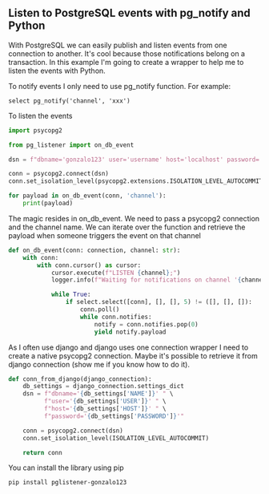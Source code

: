 ## Listen to PostgreSQL events with pg_notify and Python

With PostgreSQL we can easily publish and listen events from one connection to another. It's cool because those
notifications belong on a transaction. In this example I'm going to create a wrapper to help me to listen the events
with Python.

To notify events I only need to use pg_notify function. For example:

```postgresql
select pg_notify('channel', 'xxx')
```

To listen the events

```python
import psycopg2

from pg_listener import on_db_event

dsn = f"dbname='gonzalo123' user='username' host='localhost' password='password'"

conn = psycopg2.connect(dsn)
conn.set_isolation_level(psycopg2.extensions.ISOLATION_LEVEL_AUTOCOMMIT)

for payload in on_db_event(conn, 'channel'):
    print(payload)
```

The magic resides in on_db_event. We need to pass a psycopg2 connection and the channel name. We can iterate over the function and retrieve the payload when someone triggers the event on that channel

```python
def on_db_event(conn: connection, channel: str):
    with conn:
        with conn.cursor() as cursor:
            cursor.execute(f"LISTEN {channel};")
            logger.info(f"Waiting for notifications on channel '{channel}'.")

            while True:
                if select.select([conn], [], [], 5) != ([], [], []):
                    conn.poll()
                    while conn.notifies:
                        notify = conn.notifies.pop(0)
                        yield notify.payload
```

As I often use django and django uses one connection wrapper I need to create a native psycopg2 connection. Maybe it's possible to retrieve it from django connection (show me if you know how to do it).

```python
def conn_from_django(django_connection):
    db_settings = django_connection.settings_dict
    dsn = f"dbname='{db_settings['NAME']}' " \
          f"user='{db_settings['USER']}' " \
          f"host='{db_settings['HOST']}' " \
          f"password='{db_settings['PASSWORD']}'"

    conn = psycopg2.connect(dsn)
    conn.set_isolation_level(ISOLATION_LEVEL_AUTOCOMMIT)

    return conn
```

You can install the library using pip

```commandline
pip install pglistener-gonzalo123
```
